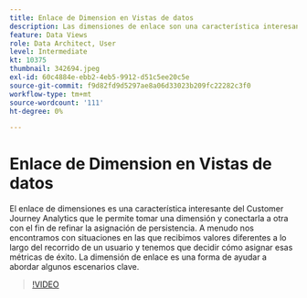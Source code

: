 ```yaml
---
title: Enlace de Dimension en Vistas de datos
description: Las dimensiones de enlace son una característica interesante del Customer Journey Analytics que le permite tomar una dimensión y conectarla a otra dimensión durante... (las descripciones deben estar entre 60 y 160 caracteres)
feature: Data Views
role: Data Architect, User
level: Intermediate
kt: 10375
thumbnail: 342694.jpeg
exl-id: 60c4884e-ebb2-4eb5-9912-d51c5ee20c5e
source-git-commit: f9d82fd9d5297ae8a06d33023b209fc22282c3f0
workflow-type: tm+mt
source-wordcount: '111'
ht-degree: 0%

---
```


# Enlace de Dimension en Vistas de datos

El enlace de dimensiones es una característica interesante del Customer Journey Analytics que le permite tomar una dimensión y conectarla a otra con el fin de refinar la asignación de persistencia. A menudo nos encontramos con situaciones en las que recibimos valores diferentes a lo largo del recorrido de un usuario y tenemos que decidir cómo asignar esas métricas de éxito. La dimensión de enlace es una forma de ayudar a abordar algunos escenarios clave.

>[!VIDEO](https://video.tv.adobe.com/v/342694/?quality=12&learn=on)
